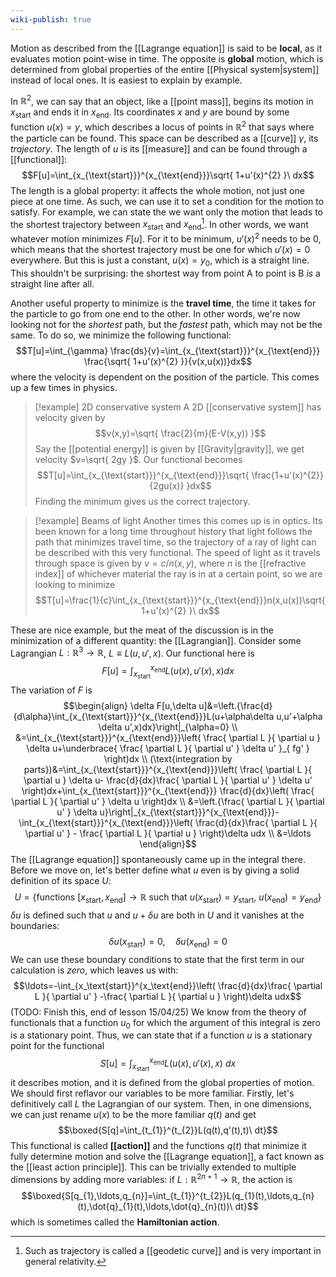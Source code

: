 ```yaml
---
wiki-publish: true
---
```

Motion as described from the [[Lagrange equation]] is said to be **local**, as it evaluates motion point-wise in time. The opposite is **global** motion, which is determined from global properties of the entire [[Physical system|system]] instead of local ones. It is easiest to explain by example.

In $\mathbb{R}^{2}$, we can say that an object, like a [[point mass]], begins its motion in $x_{\text{start}}$ and ends it in $x_{\text{end}}$. Its coordinates $x$ and $y$ are bound by some function $u(x)=y$, which describes a locus of points in $\mathbb{R}^{2}$ that says where the particle can be found. This space can be described as a [[curve]] $\gamma$, its *trajectory*. The length of $u$ is its [[measure]] and can be found through a [[functional]]:
$$F[u]=\int_{x_{\text{start}}}^{x_{\text{end}}}\sqrt{ 1+u'(x)^{2} }\ dx$$
The length is a global property: it affects the whole motion, not just one piece at one time. As such, we can use it to set a condition for the motion to satisfy. For example, we can state the we want only the motion that leads to the shortest trajectory between $x_{\text{start}}$ and $x_{\text{end}}$[^1]. In other words, we want whatever motion minimizes $F[u]$. For it to be minimum, $u'(x)^{2}$ needs to be $0$, which means that the shortest trajectory must be one for which $u'(x)=0$ everywhere. But this is just a constant, $u(x)=y_{0}$, which is a straight line. This shouldn't be surprising: the shortest way from point A to point is B *is* a straight line after all.

Another useful property to minimize is the **travel time**, the time it takes for the particle to go from one end to the other. In other words, we're now looking not for the *shortest* path, but the *fastest* path, which may not be the same. To do so, we minimize the following functional:
$$T[u]=\int_{\gamma} \frac{ds}{v}=\int_{x_{\text{start}}}^{x_{\text{end}}} \frac{\sqrt{ 1+u'(x)^{2} }}{v(x,u(x))}dx$$
where the velocity is dependent on the position of the particle. This comes up a few times in physics.

> [!example] 2D conservative system
> A 2D [[conservative system]] has velocity given by
> $$v(x,y)=\sqrt{ \frac{2}{m}(E-V(x,y)) }$$
> Say the [[potential energy]] is given by [[Gravity|gravity]], we get velocity $v=\sqrt{ 2gy }$. Our functional becomes
> $$T[u]=\int_{x_{\text{start}}}^{x_{\text{end}}}\sqrt{ \frac{1+u'(x)^{2}}{2gu(x)} }dx$$
Finding the minimum gives us the correct trajectory.

> [!example] Beams of light
> Another times this comes up is in optics. Its been known for a long time throughout history that light follows the path that minimizes travel time, so the trajectory of a ray of light can be described with this very functional. The speed of light as it travels through space is given by $v=c/n(x,y)$, where $n$ is the [[refractive index]] of whichever material the ray is in at a certain point, so we are looking to minimize
> $$T[u]=\frac{1}{c}\int_{x_{\text{start}}}^{x_{\text{end}}}n(x,u(x))\sqrt{ 1+u'(x)^{2} }\ dx$$

These are nice example, but the meat of the discussion is in the minimization of a different quantity: the [[Lagrangian]]. Consider some Lagrangian $L:\mathbb{R}^{3}\to \mathbb{R}$, $L\equiv L(u,u',x)$. Our functional here is
$$F[u]=\int_{x_{\text{start}}}^{x_{\text{end}}}L(u(x),u'(x),x)dx$$
The variation of $F$ is
$$\begin{align}
\delta F[u,\delta u]&=\left.{\frac{d}{d\alpha}\int_{x_{\text{start}}}^{x_{\text{end}}}L(u+\alpha\delta u,u'+\alpha \delta u',x)dx}\right|_{\alpha=0} \\
&=\int_{x_{\text{start}}}^{x_{\text{end}}}\left( \frac{ \partial L }{ \partial u } \delta u+\underbrace{ \frac{ \partial L }{ \partial u' } \delta u' }_{ fg' } \right)dx \\
(\text{integration by parts})&=\int_{x_{\text{start}}}^{x_{\text{end}}}\left( \frac{ \partial L }{ \partial u } \delta u- \frac{d}{dx}\frac{ \partial L }{ \partial u' } \delta u' \right)dx+\int_{x_{\text{start}}}^{x_{\text{end}}} \frac{d}{dx}\left( \frac{ \partial L }{ \partial u' } \delta u \right)dx \\
&=\left.{\frac{ \partial L }{ \partial u' } \delta u}\right|_{x_{\text{start}}}^{x_{\text{end}}}-\int_{x_{\text{start}}}^{x_{\text{end}}}\left(  \frac{d}{dx}\frac{ \partial L }{ \partial u' } - \frac{ \partial L }{ \partial u }  \right)\delta udx \\
&=\ldots
\end{align}$$
The [[Lagrange equation]] spontaneously came up in the integral there. Before we move on, let's better define what $u$ even is by giving a solid definition of its space $U$:
$$U=\{ \text{functions }[x_{\text{start}},x_{\text{end}}]\to \mathbb{R}\text{ such that }u(x_\text{start})=y_\text{start},\ u(x_{\text{end}})=y_\text{end} \}$$
$\delta u$ is defined such that $u$ and $u+\delta u$ are both in $U$ and it vanishes at the boundaries:
$$\delta u(x_\text{start})=0, \quad \delta u(x_\text{end})=0$$
We can use these boundary conditions to state that the first term in our calculation is *zero*, which leaves us with:
$$\ldots=-\int_{x_\text{start}}^{x_\text{end}}\left( \frac{d}{dx}\frac{ \partial L }{ \partial u' } -\frac{ \partial L }{ \partial u }  \right)\delta udx$$
(TODO: Finish this, end of lesson 15/04/25) We know from the theory of functionals that a function $u_{0}$ for which the argument of this integral is zero is a stationary point. Thus, we can state that if a function $u$ is a stationary point for the functional
$$S[u]=\int_{x_\text{start}}^{x_\text{end}}L(u(x),u'(x),x)\ dx$$
it describes motion, and it is defined from the global properties of motion. We should first reflavor our variables to be more familiar. Firstly, let's definitively call $L$ the Lagrangian of our system. Then, in one dimensions, we can just rename $u(x)$ to be the more familiar $q(t)$ and get
$$\boxed{S[q]=\int_{t_{1}}^{t_{2}}L(q(t),q'(t),t)\ dt}$$
This functional is called **[[action]]** and the functions $q(t)$ that minimize it fully determine motion and solve the [[Lagrange equation]], a fact known as the [[least action principle]]. This can be trivially extended to multiple dimensions by adding more variables: if $L:\mathbb{R}^{2n+1}\to \mathbb{R}$, the action is
$$\boxed{S[q_{1},\ldots,q_{n}]=\int_{t_{1}}^{t_{2}}L(q_{1}(t),\ldots,q_{n}(t),\dot{q}_{1}(t),\ldots,\dot{q}_{n}(t))\ dt}$$
which is sometimes called the **Hamiltonian action**.

[^1]: Such as trajectory is called a [[geodetic curve]] and is very important in general relativity.
